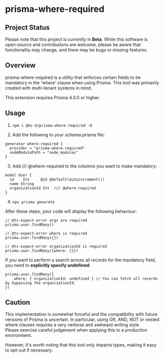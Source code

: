 # prisma-where-required

## Project Status

Please note that this project is currently in **Beta**. While this software is open-source and contributions are welcome, please be aware that functionality may change, and there may be bugs or missing features.


## Overview
prisma-where-required is a utility that enforces certain fields to be mandatory in the 'where' clause when using Prisma. 
This tool was primarily created with multi-tenant systems in mind.

This extension requires Prisma 4.0.0 or higher.


## Usage
1. `npm i @kz-d/prisma-where-required -D`

2. Add the following to your schema.prisma file:

```
generator where-required {
  provider = "prisma-where-required"
  nodeModulePath = "node_modules"
}
```

3. Add /// @where-required to the columns you want to make mandatory:

```
model User {
  id    Int     @id @default(autoincrement())
  name String
  organizationId Int  /// @where-required
}
```

4. `npx prisma generate`

After these steps, your code will display the following behaviour:

```
// @ts-expect-error args are required
prisma.user.findMany()

// @ts-expect-error where is required
prisma.user.findMany({})

// @ts-expect-error organizationId is required
prisma.user.findMany({where: {}})
```

If you want to perform a search across all records for the mandatory field, you need to **explicitly specify undefined**:

```
prisma.user.findMany({
    where: { organizationId: undefined } // You can fetch all records by bypassing the organizationId.
})
```

## Caution
This implementation is somewhat forceful and the compatibility with future versions of Prisma is uncertain. In particular, using OR, AND, NOT or nested where clauses requires a very verbose and awkward writing style.  
Please exercise careful judgement when applying this to a production environment.

However, it's worth noting that this tool only impacts types, making it easy to opt-out if necessary.

